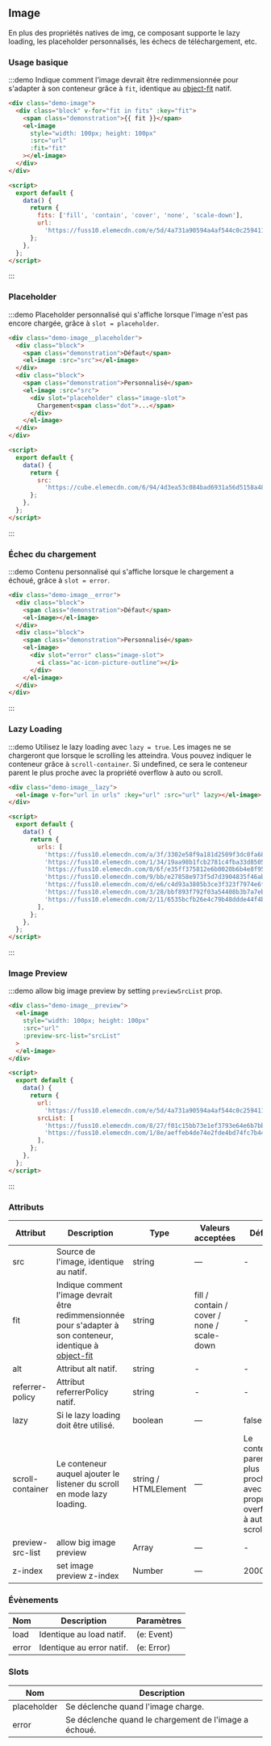 ## Image

En plus des propriétés natives de img, ce composant supporte le lazy loading, les placeholder personnalisés, les échecs de téléchargement, etc.

### Usage basique

:::demo Indique comment l'image devrait être redimmensionnée pour s'adapter à son conteneur grâce à `fit`, identique au [object-fit](https://developer.mozilla.org/en-US/docs/Web/CSS/object-fit) natif.

```html
<div class="demo-image">
  <div class="block" v-for="fit in fits" :key="fit">
    <span class="demonstration">{{ fit }}</span>
    <el-image
      style="width: 100px; height: 100px"
      :src="url"
      :fit="fit"
    ></el-image>
  </div>
</div>

<script>
  export default {
    data() {
      return {
        fits: ['fill', 'contain', 'cover', 'none', 'scale-down'],
        url:
          'https://fuss10.elemecdn.com/e/5d/4a731a90594a4af544c0c25941171jpeg.jpeg',
      };
    },
  };
</script>
```

:::

### Placeholder

:::demo Placeholder personnalisé qui s'affiche lorsque l'image n'est pas encore chargée, grâce à `slot = placeholder`.

```html
<div class="demo-image__placeholder">
  <div class="block">
    <span class="demonstration">Défaut</span>
    <el-image :src="src"></el-image>
  </div>
  <div class="block">
    <span class="demonstration">Personnalisé</span>
    <el-image :src="src">
      <div slot="placeholder" class="image-slot">
        Chargement<span class="dot">...</span>
      </div>
    </el-image>
  </div>
</div>

<script>
  export default {
    data() {
      return {
        src:
          'https://cube.elemecdn.com/6/94/4d3ea53c084bad6931a56d5158a48jpeg.jpeg',
      };
    },
  };
</script>
```

:::

### Échec du chargement

:::demo Contenu personnalisé qui s'affiche lorsque le chargement a échoué, grâce à `slot = error`.

```html
<div class="demo-image__error">
  <div class="block">
    <span class="demonstration">Défaut</span>
    <el-image></el-image>
  </div>
  <div class="block">
    <span class="demonstration">Personnalisé</span>
    <el-image>
      <div slot="error" class="image-slot">
        <i class="ac-icon-picture-outline"></i>
      </div>
    </el-image>
  </div>
</div>
```

:::

### Lazy Loading

:::demo Utilisez le lazy loading avec `lazy = true`. Les images ne se chargeront que lorsque le scrolling les atteindra. Vous pouvez indiquer le conteneur grâce à `scroll-container`. Si undefined, ce sera le conteneur parent le plus proche avec la propriété overflow à auto ou scroll.

```html
<div class="demo-image__lazy">
  <el-image v-for="url in urls" :key="url" :src="url" lazy></el-image>
</div>

<script>
  export default {
    data() {
      return {
        urls: [
          'https://fuss10.elemecdn.com/a/3f/3302e58f9a181d2509f3dc0fa68b0jpeg.jpeg',
          'https://fuss10.elemecdn.com/1/34/19aa98b1fcb2781c4fba33d850549jpeg.jpeg',
          'https://fuss10.elemecdn.com/0/6f/e35ff375812e6b0020b6b4e8f9583jpeg.jpeg',
          'https://fuss10.elemecdn.com/9/bb/e27858e973f5d7d3904835f46abbdjpeg.jpeg',
          'https://fuss10.elemecdn.com/d/e6/c4d93a3805b3ce3f323f7974e6f78jpeg.jpeg',
          'https://fuss10.elemecdn.com/3/28/bbf893f792f03a54408b3b7a7ebf0jpeg.jpeg',
          'https://fuss10.elemecdn.com/2/11/6535bcfb26e4c79b48ddde44f4b6fjpeg.jpeg',
        ],
      };
    },
  };
</script>
```

:::

### Image Preview

:::demo allow big image preview by setting `previewSrcList` prop.

```html
<div class="demo-image__preview">
  <el-image
    style="width: 100px; height: 100px"
    :src="url"
    :preview-src-list="srcList"
  >
  </el-image>
</div>

<script>
  export default {
    data() {
      return {
        url:
          'https://fuss10.elemecdn.com/e/5d/4a731a90594a4af544c0c25941171jpeg.jpeg',
        srcList: [
          'https://fuss10.elemecdn.com/8/27/f01c15bb73e1ef3793e64e6b7bbccjpeg.jpeg',
          'https://fuss10.elemecdn.com/1/8e/aeffeb4de74e2fde4bd74fc7b4486jpeg.jpeg',
        ],
      };
    },
  };
</script>
```

:::

### Attributs

| Attribut         | Description                                                                                                                                                                | Type                 | Valeurs acceptées                          | Défaut                                                                          |
| ---------------- | -------------------------------------------------------------------------------------------------------------------------------------------------------------------------- | -------------------- | ------------------------------------------ | ------------------------------------------------------------------------------- |
| src              | Source de l'image, identique au natif.                                                                                                                                     | string               | —                                          | -                                                                               |
| fit              | Indique comment l'image devrait être redimmensionnée pour s'adapter à son conteneur, identique à [object-fit](https://developer.mozilla.org/en-US/docs/Web/CSS/object-fit) | string               | fill / contain / cover / none / scale-down | -                                                                               |
| alt              | Attribut alt natif.                                                                                                                                                        | string               | -                                          | -                                                                               |
| referrer-policy  | Attribut referrerPolicy natif.                                                                                                                                             | string               | -                                          | -                                                                               |
| lazy             | Si le lazy loading doit être utilisé.                                                                                                                                      | boolean              | —                                          | false                                                                           |
| scroll-container | Le conteneur auquel ajouter le listener du scroll en mode lazy loading.                                                                                                    | string / HTMLElement | —                                          | Le conteneur parent le plus proche avec la propriété overflow à auto ou scroll. |
| preview-src-list | allow big image preview                                                                                                                                                    | Array                | —                                          | -                                                                               |
| z-index          | set image preview z-index                                                                                                                                                  | Number               | —                                          | 2000                                                                            |

### Évènements

| Nom   | Description               | Paramètres |
| ----- | ------------------------- | ---------- |
| load  | Identique au load natif.  | (e: Event) |
| error | Identique au error natif. | (e: Error) |

### Slots

| Nom         | Description                                           |
| ----------- | ----------------------------------------------------- |
| placeholder | Se déclenche quand l'image charge.                    |
| error       | Se déclenche quand le chargement de l'image a échoué. |
